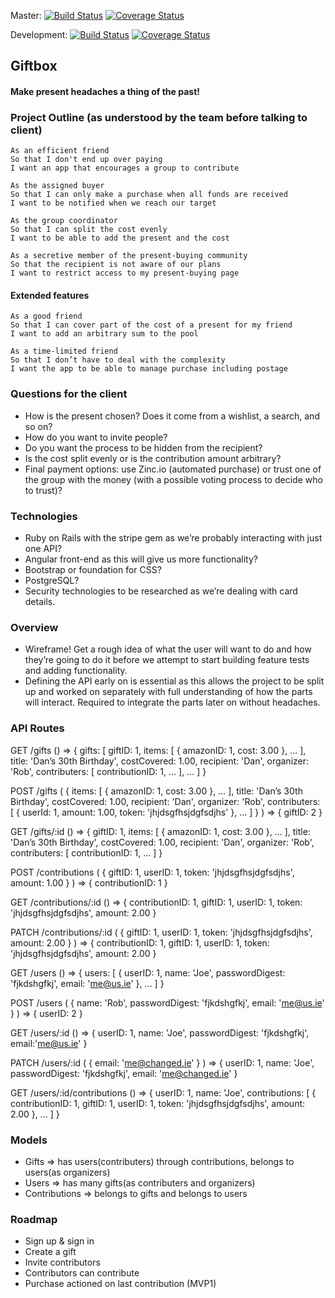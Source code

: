 Master:
[![Build Status](https://travis-ci.org/Gwasanaethau/present_cobuy.svg?branch=master)](https://travis-ci.org/Gwasanaethau/present_cobuy)
[![Coverage Status](https://coveralls.io/repos/Gwasanaethau/present_cobuy/badge.svg?branch=master)](https://coveralls.io/r/Gwasanaethau/present_cobuy?branch=master)

Development:
[![Build Status](https://travis-ci.org/Gwasanaethau/present_cobuy.svg?branch=develop)](https://travis-ci.org/Gwasanaethau/present_cobuy)
[![Coverage Status](https://coveralls.io/repos/Gwasanaethau/present_cobuy/badge.svg?branch=develop)](https://coveralls.io/r/Gwasanaethau/present_cobuy?branch=develop)


## Giftbox ##
#### Make present headaches a thing of the past! ####

### Project Outline (as understood by the team before talking to client) ###

```
As an efficient friend
So that I don't end up over paying
I want an app that encourages a group to contribute

As the assigned buyer
So that I can only make a purchase when all funds are received
I want to be notified when we reach our target

As the group coordinator
So that I can split the cost evenly
I want to be able to add the present and the cost

As a secretive member of the present-buying community
So that the recipient is not aware of our plans
I want to restrict access to my present-buying page
```

#### Extended features ####

```
As a good friend
So that I can cover part of the cost of a present for my friend
I want to add an arbitrary sum to the pool

As a time-limited friend
So that I don’t have to deal with the complexity
I want the app to be able to manage purchase including postage
```

### Questions for the client ###

* How is the present chosen? Does it come from a wishlist, a search, and so on?
* How do you want to invite people?
* Do you want the process to be hidden from the recipient?
* Is the cost split evenly or is the contribution amount arbitrary?
* Final payment options: use Zinc.io (automated purchase) or trust one of the group with the money (with a possible voting process to decide who to trust)?

### Technologies ###

* Ruby on Rails with the stripe gem as we’re probably interacting with just one API?
* Angular front-end as this will give us more functionality?
* Bootstrap or foundation for CSS?
* PostgreSQL?
* Security technologies to be researched as we’re dealing with card details.

### Overview ###

* Wireframe! Get a rough idea of what the user will want to do and how they’re going to do it before we attempt to start building feature tests and adding functionality.
* Defining the API early on is essential as this allows the project to be split up and worked on separately with full understanding of how the parts will interact. Required to integrate the parts later on without headaches.

### API Routes ###

GET /gifts () => { gifts: [ giftID: 1, items: [ { amazonID: 1, cost: 3.00 }, … ], title: 'Dan’s 30th Birthday', costCovered: 1.00, recipient: 'Dan', organizer: 'Rob', contributers: [ contributionID: 1, … ], … ] }

POST /gifts ( { items: [ { amazonID: 1, cost: 3.00 }, … ], title: 'Dan’s 30th Birthday', costCovered: 1.00, recipient: 'Dan', organizer: 'Rob', contributers: [ { userId: 1, amount: 1.00, token: 'jhjdsgfhsjdgfsdjhs' }, … ] } ) => { giftID: 2 }

GET /gifts/:id () => { giftID: 1, items: [ { amazonID: 1, cost: 3.00 }, … ], title: 'Dan’s 30th Birthday', costCovered: 1.00, recipient: 'Dan', organizer: 'Rob', contributers: [ contributionID: 1, … ] }

POST /contributions ( { giftID: 1, userID: 1, token: 'jhjdsgfhsjdgfsdjhs', amount: 1.00 } ) => { contributionID: 1 }

GET /contributions/:id () => { contributionID: 1, giftID: 1, userID: 1, token: 'jhjdsgfhsjdgfsdjhs', amount: 2.00 }

PATCH /contributions/:id ( { giftID: 1, userID: 1, token: 'jhjdsgfhsjdgfsdjhs', amount: 2.00 } ) => { contributionID: 1, giftID: 1, userID: 1, token: 'jhjdsgfhsjdgfsdjhs', amount: 2.00 }

GET /users () => { users: [ { userID: 1, name: 'Joe', passwordDigest: 'fjkdshgfkj', email: 'me@us.ie' }, … ] }

POST /users ( { name: 'Rob', passwordDigest: 'fjkdshgfkj', email: 'me@us.ie' } ) => { userID: 2 }

GET /users/:id () => { userID: 1, name: 'Joe', passwordDigest: 'fjkdshgfkj', email:'me@us.ie' }

PATCH /users/:id ( { email: 'me@changed.ie' } ) => { userID: 1, name: 'Joe', passwordDigest: 'fjkdshgfkj', email: 'me@changed.ie' }

GET /users/:id/contributions () => { userID: 1, name: 'Joe', contributions: [ { contributionID: 1, giftID: 1, userID: 1, token: 'jhjdsgfhsjdgfsdjhs', amount: 2.00 }, … ] }

### Models ###

- Gifts => has users(contributers) through contributions, belongs to users(as organizers)
- Users => has many gifts(as contributers and organizers)
- Contributions => belongs to gifts and belongs to users

### Roadmap ###

- Sign up & sign in
- Create a gift
- Invite contributors
- Contributors can contribute
- Purchase actioned on last contribution (MVP1)

